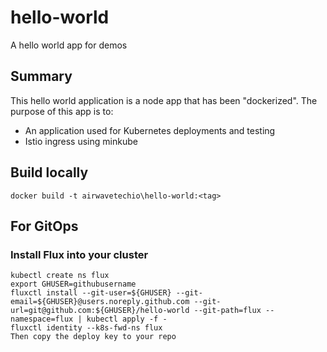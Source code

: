 # hello-world
 A hello world app for demos

## Summary
This hello world application is a node app that has been "dockerized". The purpose of this app is to:
* An application used for Kubernetes deployments and testing
* Istio ingress using minkube

## Build locally
```docker build -t airwavetechio\hello-world:<tag>```




## For GitOps
### Install Flux into your cluster
```
kubectl create ns flux
export GHUSER=githubusername
fluxctl install --git-user=${GHUSER} --git-email=${GHUSER}@users.noreply.github.com --git-url=git@github.com:${GHUSER}/hello-world --git-path=flux --namespace=flux | kubectl apply -f -
fluxctl identity --k8s-fwd-ns flux
Then copy the deploy key to your repo
```